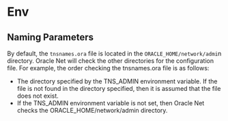 # Env

## Naming Parameters
By default, the `tnsnames.ora` file is located in the `ORACLE_HOME/network/admi`n directory. 
Oracle Net will check the other directories for the configuration file. For example, the order checking the tnsnames.ora file is as follows:
  - The directory specified by the TNS_ADMIN environment variable. If the file is not found in the directory specified, then it is assumed that the file does not exist.
  - If the TNS_ADMIN environment variable is not set, then Oracle Net checks the ORACLE_HOME/network/admin directory.
